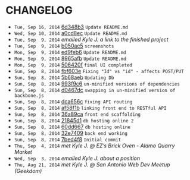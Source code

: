 # CHANGELOG

* `Tue, Sep 16, 2014` [6d348b3](https://github.com/ericcarraway/ECsRestaurantMenu/commit/6d348b3) `Update README.md`
* `Wed, Sep 10, 2014` [a0cd8ec](https://github.com/ericcarraway/ECsRestaurantMenu/commit/a0cd8ec) `Update README.md`
* `Tue, Sep  9, 2014` _emailed Kyle J. a link to the finished project_
* `Tue, Sep  9, 2014` [b050ac5](https://github.com/ericcarraway/ECsRestaurantMenu/commit/b050ac5) `screenshots`
* `Mon, Sep  9, 2014` [ed9feb6](https://github.com/ericcarraway/ECsRestaurantMenu/commit/ed9feb6) `Update README.md`
* `Mon, Sep  9, 2014` [8965afb](https://github.com/ericcarraway/ECsRestaurantMenu/commit/8965afb) `Update README.md`
* `Mon, Sep  9, 2014` [506420f](https://github.com/ericcarraway/ECsRestaurantMenu/commit/506420f) `final UI completed`
* `Sun, Sep  8, 2014` [fbf603e](https://github.com/ericcarraway/ECsRestaurantMenu/commit/fbf603e) `Fixing "Id" vs "id" - affects POST/PUT`
* `Sun, Sep  8, 2014` [5b68aeb](https://github.com/ericcarraway/ECsRestaurantMenu/commit/5b68aeb) `Updating Db`
* `Sun, Sep  8, 2014` [993f9c6](https://github.com/ericcarraway/ECsRestaurantMenu/commit/993f9c6) `un-minified versions of dependencies`
* `Sun, Sep  8, 2014` [d0467dc](https://github.com/ericcarraway/ECsRestaurantMenu/commit/d0467dc) `swapping in un-minified version of backbone.js`
* `Sun, Sep  8, 2014` [dca656c](https://github.com/ericcarraway/ECsRestaurantMenu/commit/dca656c) `fixing API routing`
* `Sun, Sep  8, 2014` [af58f1b](https://github.com/ericcarraway/ECsRestaurantMenu/commit/af58f1b) `linking front end to RESTful API`
* `Sun, Sep  8, 2014` [36a89ca](https://github.com/ericcarraway/ECsRestaurantMenu/commit/36a89ca) `front end scaffolding`
* `Sun, Sep  8, 2014` [21845d1](https://github.com/ericcarraway/ECsRestaurantMenu/commit/21845d1) `db hosting online 2`
* `Sun, Sep  8, 2014` [60dd667](https://github.com/ericcarraway/ECsRestaurantMenu/commit/60dd667) `db hosting online`
* `Sun, Sep  8, 2014` [32e7409](https://github.com/ericcarraway/ECsRestaurantMenu/commit/32e7409) `back end working`
* `Sun, Sep  8, 2014` [7bed4f8](https://github.com/ericcarraway/ECsRestaurantMenu/commit/7bed4f8) `Initial commit`
* `Thu, Sep  4, 2014` _met Kyle J. @ EZ’s Brick Oven - Alamo Quarry Market_
* `Wed, Sep  3, 2014` _emailed Kyle J. about a position_
* `Thu, Aug 21, 2014` _met Kyle J. @ San Antonio Web Dev Meetup (Geekdom)_
